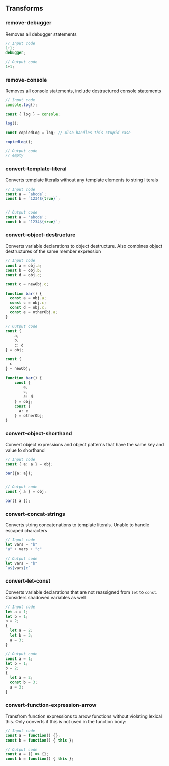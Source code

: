 ## Transforms

### remove-debugger

Removes all debugger statements


```ts
// Input code
1+1;
debugger;

// Output code
1+1;
```
### remove-console

Removes all console statements, include destructured console statements

```ts
// Input code
console.log();

const { log } = console;

log();

const copiedLog = log; // Also handles this stupid case

copiedLog();

// Output code
// empty
```
### convert-template-literal

Converts template literals without any template elements to string literals

```ts
// Input code
const a = `abcde`;
const b = `1234${true}`;


// Output code
const a = 'abcde';
const b = `1234${true}`;

```
### convert-object-destructure

Converts variable declarations to object destructure. Also combines object destructures of the same member expression

```ts
// Input code
const a = obj.a;
const b = obj.b;
const d = obj.c;

const c = newObj.c;

function bar() {
  const a = obj.a;
  const c = obj.c;
  const d = obj.c;
  const e = otherObj.a;
}

// Output code
const {
    a,
    b,
    c: d
} = obj;

const {
  c
} = newObj;

function bar() {
    const {
        a,
        c,
        c: d
    } = obj;
    const {
      a: e
    } = otherObj;
}
```
### convert-object-shorthand

Convert object expressions and object patterns that have the same key and value to shorthand

```ts
// Input code
const { a: a } = obj;

bar({a: a});


// Output code
const { a } = obj;

bar({ a });

```
### convert-concat-strings

Converts string concatenations to template literals. Unable to handle escaped characters

```ts
// Input code
let vars = "b"
"a" + vars + "c"

// Output code
let vars = "b"
`a${vars}c`

```
### convert-let-const

Converts variable declarations that are not reassigned from `let` to `const`. Considers shadowed variables as well

```ts
// Input code
let a = 1;
let b = 1;
b = 2;
{
  let a = 2;
  let b = 3;
  a = 3;
}

// Output code
const a = 1;
let b = 1;
b = 2;
{
  let a = 2;
  const b = 3;
  a = 3;
}

```
### convert-function-expression-arrow

Transfrom function expressions to arrow functions without violating lexical this. Only converts if this is not used in the function body:
```ts
// Input code
const a = function() {};
const b = function() { this };

// Output code
const a = () => {};
const b = function() { this };
```